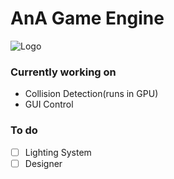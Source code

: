 # AnA Game Engine

![Logo](https://raw.githubusercontent.com/AlvinLIQ/Docs/main/Img/Logo.png "AnA")

### Currently working on

* Collision Detection(runs in GPU)
* GUI Control

### To do

* [ ] Lighting System
* [ ] Designer
